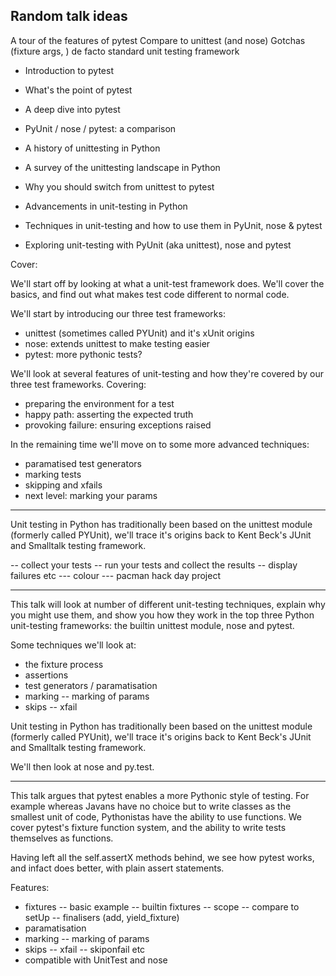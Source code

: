 ## Random talk ideas

A tour of the features of pytest
Compare to unittest (and nose)
Gotchas (fixture args, )
de facto standard unit testing framework

- Introduction to pytest
- What's the point of pytest
- A deep dive into pytest
- PyUnit / nose / pytest: a comparison
- A history of unittesting in Python
- A survey of the unittesting landscape in Python
- Why you should switch from unittest to pytest
- Advancements in unit-testing in Python
- Techniques in unit-testing and how to use them in PyUnit, nose & pytest

- Exploring unit-testing with PyUnit (aka unittest), nose and pytest


Cover:


We'll start off by looking at what a unit-test framework does. We'll cover the basics, and find out what makes test code different to normal code.



We'll start by introducing our three test frameworks:
- unittest (sometimes called PYUnit) and it's xUnit origins
- nose: extends unittest to make testing easier
- pytest: more pythonic tests?

We'll look at several features of unit-testing and how they're covered by our three test frameworks. Covering:
- preparing the environment for a test
- happy path: asserting the expected truth
- provoking failure: ensuring exceptions raised

In the remaining time we'll move on to some more advanced techniques:
- paramatised test generators
- marking tests
- skipping and xfails
- next level: marking your params

---

Unit testing in Python has traditionally been based on the unittest module (formerly called PYUnit), we'll trace it's origins back to Kent Beck's JUnit and Smalltalk testing framework.

-- collect your tests
-- run your tests and collect the results
-- display failures etc
--- colour
--- pacman hack day project

---


This talk will look at number of different unit-testing techniques, explain why you might use them, and show you how they work in the top three Python unit-testing frameworks: the builtin unittest module, nose and pytest.

Some techniques we'll look at:
- the fixture process
- assertions
- test generators / paramatisation
- marking
-- marking of params
- skips
-- xfail


Unit testing in Python has traditionally been based on the unittest module (formerly called PYUnit), we'll trace it's origins back to Kent Beck's JUnit and Smalltalk testing framework.

We'll then look at nose and py.test.

---


This talk argues that pytest enables a more Pythonic style of testing. For example whereas Javans have no choice but to write classes as the smallest unit of code, Pythonistas have the ability to use functions. We cover pytest's fixture function system, and the ability to write tests themselves as functions.

Having left all the self.assertX methods behind, we see how pytest works, and infact does better, with plain assert statements.


Features:

- fixtures
-- basic example
-- builtin fixtures
-- scope
-- compare to setUp
-- finalisers (add, yield_fixture)
- paramatisation
- marking
-- marking of params
- skips
-- xfail
-- skiponfail etc
- compatible with UnitTest and nose
